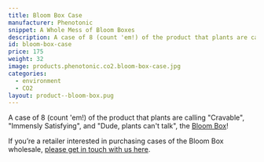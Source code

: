 ```yaml
---
title: Bloom Box Case
manufacturer: Phenotonic
snippet: A Whole Mess of Bloom Boxes
description: A case of 8 (count 'em!) of the product that plants are calling "Cravable", "Immensly Satisfying", and "Dude, plants can't talk", the Bloom Box!
id: bloom-box-case
price: 175
weight: 32
image: products.phenotonic.co2.bloom-box-case.jpg
categories:
  - environment
  - CO2
layout: product--bloom-box.pug
---
```


A case of 8 (count 'em!) of the product that plants are calling "Cravable", "Immensly Satisfying", and "Dude, plants can't talk", the [Bloom Box](/store/bloom-box)!

If you’re a retailer interested in purchasing cases of the Bloom Box wholesale, [please get in touch with us here](/contact).

